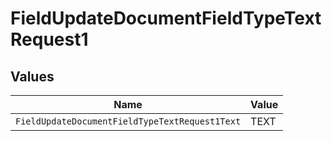 # FieldUpdateDocumentFieldTypeTextRequest1


## Values

| Name                                           | Value                                          |
| ---------------------------------------------- | ---------------------------------------------- |
| `FieldUpdateDocumentFieldTypeTextRequest1Text` | TEXT                                           |